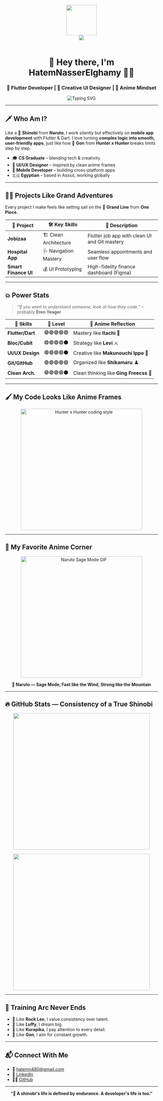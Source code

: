 
<div id="header" align="center">
  <img src="https://media.tenor.com/Dhdb4kV9OI0AAAAC/purple-pfp.gif" width="100"/>
</div>

<div align="center">
<img src="https://komarev.com/ghpvc/?username=justzeiad&&style=flat-square" align="center" />
</div>
<br>
<h1 align="center">🥷 Hey there, I'm HatemNasserElghamy 🏴‍☠️</h1>
<h3 align="center">💙 Flutter Developer | 🎨 Creative UI Designer | 🧠 Anime Mindset</h3>

<p align="center">
  <img src="https://readme-typing-svg.demolab.com?font=Fira+Code&size=24&pause=1000&color=36BCF7&center=true&vCenter=true&width=500&lines=Writing+Code+like+a+Shinobi;Designing+UI+like+an+Artist;Learning+like+a+Hunter;Adventuring+like+a+Pirate" alt="Typing SVG" />
</p>

---

## 🗡️ Who Am I?
Like a 🥷 **Shinobi** from **Naruto**, I work silently but effectively on **mobile app development** with Flutter & Dart. I love turning **complex logic into smooth, user-friendly apps**, just like how 🎯 **Gon** from **Hunter x Hunter** breaks limits step by step.

- 🎓 **CS Graduate** – blending tech & creativity  
- 🎨 **UI/UX Designer** – inspired by clean anime frames  
- 📱 **Mobile Developer** – building cross-platform apps  
- 🇪🇬 **Egyptian** – based in Assiut, working globally  

---

## 🏴‍☠️ Projects Like Grand Adventures
Every project I make feels like setting sail on the 🌊 **Grand Line** from **One Piece**.

| 🚀 **Project**           | 🛠️ **Key Skills**       | 📜 **Description**                              |
|--------------------------|--------------------------|--------------------------------------------------|
| **Jobizaa**              | 🏗️ Clean Architecture  | Flutter job app with clean UI and Git mastery  |
| **Hospital App**         | 🩺 Navigation Mastery   | Seamless appointments and user flow            |
| **Smart Finance UI**     | 💰 UI Prototyping       | High-fidelity finance dashboard (Figma)        |

---

## 💥 Power Stats
> *“If you want to understand someone, look at how they code.”* – probably **Eren Yeager**

| 🧩 **Skills**     | 🔋 **Level**       | 💫 **Anime Reflection**                             |
|------------------|-------------------|-----------------------------------------------------|
| **Flutter/Dart** | 🟣🟣🟣🟣🟣        | Mastery like **Itachi** 🥷                        |
| **Bloc/Cubit**   | 🟣🟣🟣🟣⚫        | Strategy like **Levi** ⚔️                        |
| **UI/UX Design** | 🟣🟣🟣🟣⚫        | Creative like **Makunouchi Ippo** 🥊             |
| **Git/GitHub**   | 🟣🟣🟣🟣🟣        | Organized like **Shikamaru** ♟️                 |
| **Clean Arch.**  | 🟣🟣🟣🟣⚫        | Clean thinking like **Ging Freecss** 🔎           |

---

## 🖌️ My Code Looks Like Anime Frames
<p align="center">
  <img src="https://media.tenor.com/FSgYOlKfDUYAAAAC/hunter-x-hunter-hxh.gif" width="400" alt="Hunter x Hunter coding style" />
</p>

---

## 🎥 My Favorite Anime Corner

<p align="center">
  <img src="https://media.tenor.com/KcxM_gDIn2AAAAAC/naruto-shippuden-naruto.gif" width="400" alt="Naruto Sage Mode GIF" />
</p>

<p align="center">
  <b>🥷 Naruto — Sage Mode, Fast like the Wind, Strong like the Mountain</b>
</p>

---

## 🔥 GitHub Stats — Consistency of a True Shinobi
<p align="center">
  <img src="https://github-readme-stats.vercel.app/api?username=Hatem-EL-ghamy&show_icons=true&theme=tokyonight" width="450" />
</p>

<p align="center">
  <img src="https://streak-stats.demolab.com/?user=Hatem-EL-ghamy&theme=tokyonight" width="450" />
</p>

---

## 🎯 Training Arc Never Ends
- 💪 Like **Rock Lee**, I value consistency over talent.  
- 🌌 Like **Luffy**, I dream big.  
- 🧩 Like **Kurapika**, I pay attention to every detail.  
- 🏹 Like **Gon**, I aim for constant growth.  

---

## 📬 Connect With Me
- 📧 hatemn480@gmail.com  
- 💼 [LinkedIn](https://linkedin.com/in/hatem-nasser-906637318)  
- 👨‍💻 [GitHub](https://github.com/Hatem-EL-ghamy)

---

<p align="center"><b>“🥷 A shinobi's life is defined by endurance. A developer's life is too.”</b></p>
